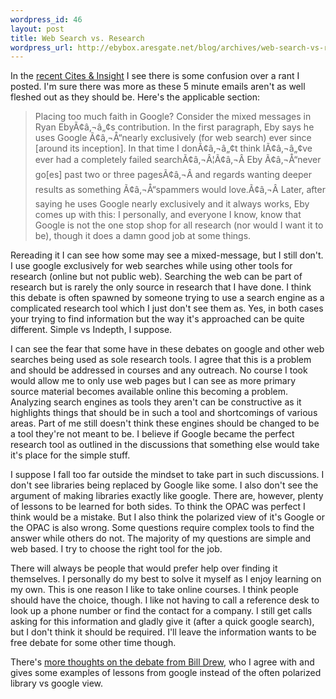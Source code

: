 ```yaml
--- 
wordpress_id: 46
layout: post
title: Web Search vs. Research
wordpress_url: http://ebybox.aresgate.net/blog/archives/web-search-vs-research/
---
```

<p>In the <a href="http://cites.boisestate.edu/v5i10c.htm">recent Cites &amp; Insight</a> I see there is some confusion over a rant I posted. I'm sure there was more as these 5 minute emails aren't as well fleshed out as they should be. Here's the applicable section:</p>

<blockquote>Placing too much faith in Google? Consider the mixed messages in Ryan EbyÃ¢â‚¬â„¢s contribution. In the first paragraph, Eby says he uses Google Ã¢â‚¬Å“nearly exclusively (for web search) ever since [around its inception]. In that time I donÃ¢â‚¬â„¢t think IÃ¢â‚¬â„¢ve ever had a completely failed searchÃ¢â‚¬Â¦Ã¢â‚¬Â Eby Ã¢â‚¬Å“never go[es] past two or three pagesÃ¢â‚¬Â and regards wanting deeper results as something Ã¢â‚¬Å“spammers would love.Ã¢â‚¬Â Later, after saying he uses Google nearly exclusively and it always works, Eby comes up with this:
I personally, and everyone I know, know that Google is not the one stop shop for all research (nor would I want it to be), though it does a damn good job at some things.</blockquote>

<p>Rereading it I can see how some may see a mixed-message, but I still don't. I use google exclusively for web searches while using other tools for research (online but not public web). Searching the web can be part of research but is rarely the only source in research that I have done. I think this debate is often spawned by someone trying to use a search engine as a complicated research tool which I just don't see them as. Yes, in both cases your trying to find information but the way it's approached can be quite different. Simple vs Indepth, I suppose.</p>

<p>I can see the fear that some have in these debates on google and other web searches being used as sole research tools. I agree that this is a problem and should be addressed in courses and any outreach. No course I took would allow me to only use web pages but I can see as more primary source material becomes available online this becoming a problem. Analyzing search engines as tools they aren't can be constructive as it highlights things that should be in such a tool and shortcomings of various areas. Part of me still doesn't think these engines should be changed to be a tool they're not meant to be. I believe if Google became the perfect research tool as outlined in the discussions that something else would take it's place for the simple stuff.</p>

<p>I suppose I fall too far outside the mindset to take part in such discussions. I don't see libraries being replaced by Google like some. I also don't see the argument of making libraries exactly like google. There are, however, plenty of lessons to be learned for both sides. To think the OPAC was perfect I think would be a mistake. But I also think the polarized view of it's Google or the OPAC is also wrong. Some questions require complex tools to find the answer while others do not. The majority of my questions are simple and web based. I try to choose the right tool for the job.</p>

<p>There will always be people that would prefer help over finding it themselves. I personally do my best to solve it myself as I enjoy learning on my own. This is one reason I like to take online courses. I think people should have the choice, though. I like not having to call a reference desk to look up a phone number or find the contact for a company. I still get calls asking for this information and gladly give it (after a quick google search), but I don't think it should be required. I'll leave the information wants to be free debate for some other time though.</p>

<p>There's <a href="http://babyboomerlibrarian.blogspot.com/2005/08/my-view-on-google.html">more thoughts on the debate from Bill Drew</a>, who I agree with and gives some examples of lessons from google instead of the often polarized library vs google view.</p>
